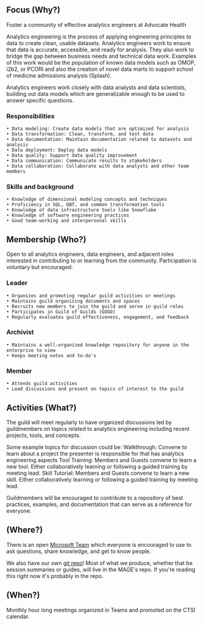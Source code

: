 ## Focus (Why?)
Foster a community of effective analytics engineers at Advocate Health

Analytics engineering is the process of applying engineering principles to data to create clean, usable datasets. Analytics engineers work to ensure that data is accurate, accessible, and ready for analysis. They also work to bridge the gap between business needs and technical data work.  Examples of this work would be the population of known data models such as OMOP, i2b2, or PCORI and also the creation of novel data marts to support school of medicine admissions analysis (Splash).

Analytics engineers work closely with data analysts and data scientists, building out data models which are generalizable enough to be used to answer specific questions.

### Responsibilities  
    • Data modeling: Create data models that are optimized for analysis 
    • Data transformation: Clean, transform, and test data 
    • Data documentation: Maintain documentation related to datasets and analysis 
    • Data deployment: Deploy data models 
    • Data quality: Support data quality improvement 
    • Data communication: Communicate results to stakeholders 
    • Data collaboration: Collaborate with data analysts and other team members 

### Skills and background 
    • Knowledge of dimensional modeling concepts and techniques
    • Proficiency in SQL, DBT, and common transformation tools
    • Knowledge of data infrastructure tools like Snowflake
    • Knowledge of software engineering practices
    • Good team-working and interpersonal skills 
    


## Membership (Who?)

Open to all analytics engineers, data engineers, and adjacent roles interested in contributing to or learning from the community. Participation is voluntary but encouraged.

### Leader 
    • Organizes and promoting regular guild activities or meetings
    • Maintains guild organizing documents and spaces
    • Recruits new members to join the guild and serve in guild roles
    • Participates in Guild of Guilds (GOGO)
    • Regularly evaluates guild effectiveness, engagement, and feedback

### Archivist
    • Maintains a well-organized knowledge repository for anyone in the enterprise to view
    • Keeps meeting notes and to-do's

### Member
    • Attends guild activities
    • Lead discussions and present on topics of interest to the guild
    

## Activities (What?)

The guild will meet regularly to have organized discussions led by guildmembers on topics related to analytics engineering including recent projects, tools, and concepts.

Some example topics for discussion could be:
    Walkthrough: Convene to learn about a project the presenter is responsible for that has analytics engineering aspects
    Tool Training: Members and Guests convene to learn a new tool. Either collaboratively learning or following a guided training by meeting lead.
    Skill Tutorial: Members and Guests convene to learn a new skill. Either collaboratively learning or following a guided training by meeting lead.

Guildmembers will be encouraged to contribute to a repository of best practices, examples, and documentation that can serve as a reference for everyone.


## (Where?)
There is an open [Microsoft Team](https://teams.microsoft.com/l/team/19%3AFIu16PhqMaQ3YBXu5bwuepQnPh96NIb8uLGCS534FeQ1%40thread.tacv2/conversations?groupId=33b20e96-730b-4d07-b732-7db5d8a7689f&tenantId=3fc2e695-283d-4e4e-ad46-e437d11b18ab) which everyone is encouraged to use to ask questions, share knowledge, and get to know people.

We also have our own [git repo](https://github.com/wake-forest-ctsi/guild-analytics-engineering)!  Most of what we produce, whether that be session summaries or guides, will live in the MAGE's repo.  If you're reading this right now it's probably in the repo. 


## (When?)
Monthly hour long meetings organized in Teams and promoted on the CTSI calendar.
